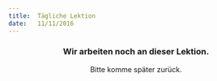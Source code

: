 ```yaml
---
title:  Tägliche Lektion
date:   11/11/2016
---
```


### <center>Wir arbeiten noch an dieser Lektion.</center>
<center>Bitte komme später zurück.</center>